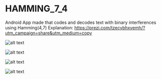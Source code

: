 # HAMMING_7_4
Android App made that codes and decodes text with binary interferences using Hamming(4,7)
Explanation: https://prezi.com/tzecybhxvemh/?utm_campaign=share&utm_medium=copy 


![alt text](https://github.com/lafifii/HAMMING_7_4/blob/master/Screenshots/Hamming1.PNG)


![alt text](https://github.com/lafifii/HAMMING_7_4/blob/master/Screenshots/Hamming2.PNG)


![alt text](https://github.com/lafifii/HAMMING_7_4/blob/master/Screenshots/Hamming3.PNG)


![alt text](https://github.com/lafifii/HAMMING_7_4/blob/master/Screenshots/Hamming4.PNG)
